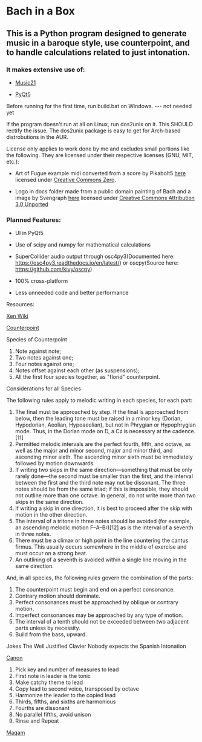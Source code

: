 <h1>Bach in a Box</h1>

<h2>This is a Python program designed to generate music in a baroque style, use counterpoint, and to handle calculations related to just intonation.</h2>

<h3>It makes extensive use of:</h3>

- [Music21](http://web.mit.edu/music21/ "Music21")

- [PyQt5](https://pypi.org/project/PyQt5/ "PyQt5")

Before running for the first time, run build.bat on Windows. --- not needed yet

If the program doesn't run at all on Linux, run dos2unix on it. This SHOULD rectify the issue. The dos2unix package is easy to get for Arch-based distrobutions in the AUR.

License only applies to work done by me and excludes small portions like the following. They are licensed under their respective licenses (GNU, MIT, etc.):

- Art of Fugue example midi converted from a score by Pikabolt5 [here](https://musescore.com/pikabolt5/the-art-of-fugue-contrapunctus-i "Art of Fugue") licensed under [Creative Commons Zero](https://creativecommons.org/publicdomain/zero/1.0/ "Creative Commons Zero").

- Logo in docs folder made from a public domain painting of Bach and a image by Svengraph [here](https://commons.wikimedia.org/wiki/File:Svengraph_Box.png "Box image") licensed under [Creative Commons Attribution 3.0 Unported](https://creativecommons.org/licenses/by/3.0/deed.en "Creative Commons Attribution 3.0 Unported")

<h3>Planned Features:</h3>

- UI in PyQt5

- Use of scipy and numpy for mathematical calculations

- SuperCollider audio output through osc4py3(Documented here: https://osc4py3.readthedocs.io/en/latest/) or oscpy(Source here: https://github.com/kivy/oscpy)

- 100% cross-platform

- Less unneeded code and better performance

Resources:

[Xen Wiki](https://en.xen.wiki/)

[Counterpoint](https://en.wikipedia.org/wiki/Counterpoint)

Species of Counterpoint

1. Note against note;
2. Two notes against one;
3. Four notes against one;
4. Notes offset against each other (as suspensions);
5. All the first four species together, as "florid" counterpoint.

Considerations for all Species

The following rules apply to melodic writing in each species, for each part:

1. The final must be approached by step. If the final is approached from below, then the leading tone must be raised in a minor key (Dorian, Hypodorian, Aeolian, Hypoaeolian), but not in Phrygian or Hypophrygian mode. Thus, in the Dorian mode on D, a C♯ is necessary at the cadence.[11]
2. Permitted melodic intervals are the perfect fourth, fifth, and octave, as well as the major and minor second, major and minor third, and ascending minor sixth. The ascending minor sixth must be immediately followed by motion downwards.
3. If writing two skips in the same direction—something that must be only rarely done—the second must be smaller than the first, and the interval between the first and the third note may not be dissonant. The three notes should be from the same triad; if this is impossible, they should not outline more than one octave. In general, do not write more than two skips in the same direction.
4. If writing a skip in one direction, it is best to proceed after the skip with motion in the other direction.
5. The interval of a tritone in three notes should be avoided (for example, an ascending melodic motion F–A–B♮)[12] as is the interval of a seventh in three notes.
6. There must be a climax or high point in the line countering the cantus firmus. This usually occurs somewhere in the middle of exercise and must occur on a strong beat.
7. An outlining of a seventh is avoided within a single line moving in the same direction.

And, in all species, the following rules govern the combination of the parts:

1. The counterpoint must begin and end on a perfect consonance.
2. Contrary motion should dominate.
3. Perfect consonances must be approached by oblique or contrary motion.
4. Imperfect consonances may be approached by any type of motion.
5. The interval of a tenth should not be exceeded between two adjacent parts unless by necessity.
6. Build from the bass, upward.

Jokes
The Well Justified Clavier
Nobody expects the Spanish Intonation

[Canon](https://www.youtube.com/watch?v=OiG_5HcuJnc)
1. Pick key and number of measures to lead
2. First note in leader is the tonic
3. Make catchy theme to lead
4. Copy lead to second voice, transposed by octave
5. Harmonize the leader to the copied lead
6. Thirds, fifths, and sixths are harmonious
7. Fourths are dissonant
8. No parallel fifths, avoid unison
9. Rinse and Repeat

[Maqam](https://www.youtube.com/watch?v=IwS8LfGlCTk)
